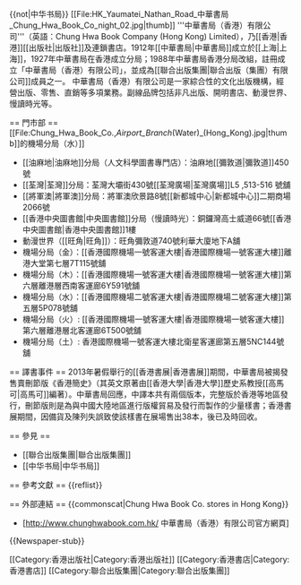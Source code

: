 {{not|中华书局}}
[[File:HK_Yaumatei_Nathan_Road_中華書局_Chung_Hwa_Book_Co_night_02.jpg|thumb]]
'''中華書局（香港）有限公司'''（英語：Chung Hwa Book Company (Hong Kong) Limited），乃[[香港|香港]][[出版社|出版社]]及連鎖書店。1912年[[中華書局|中華書局]]成立於[[上海|上海]]，1927年中華書局在香港成立分局；1988年中華書局香港分局改組，註冊成立「中華書局（香港）有限公司」，並成為[[聯合出版集團|聯合出版（集團）有限公司]]成員之一。
中華書局（香港）有限公司是一家綜合性的文化出版機構，經營出版、零售、直銷等多項業務。副線品牌包括非凡出版、開明書店、動漫世界、慢讀時光等。

== 門市部 ==
[[File:Chung_Hwa_Book_Co.,_Airport_Branch_(Water)_(Hong_Kong).jpg|thumb]]的機場分局（水）]]
* [[油麻地|油麻地]]分局（人文科學圖書專門店）：油麻地[[彌敦道|彌敦道]]450號
* [[荃灣|荃灣]]分局：荃灣大壩街430號[[荃灣廣場|荃灣廣場]]L5 ,513-516 號舖
* [[將軍澳|將軍澳]]分局：將軍澳欣景路8號[[新都城中心|新都城中心]]二期商場2066號
* [[香港中央圖書館|中央圖書館]]分局（慢讀時光）：銅鑼灣高士威道66號[[香港中央圖書館|香港中央圖書館]]1樓
* 動漫世界（[[旺角|旺角]]）：旺角彌敦道740號利華大廈地下A舖
* 機場分局（金）：[[香港國際機場一號客運大樓|香港國際機場一號客運大樓]]離港大堂第七層7T115號舖
* 機場分局（木）：[[香港國際機場一號客運大樓|香港國際機場一號客運大樓]]第六層離港層西南客運廊6Y591號舖
* 機場分局（水）：[[香港國際機場二號客運大樓|香港國際機場二號客運大樓]]第五層5P078號舖
* 機場分局（火）: [[香港國際機場一號客運大樓|香港國際機場一號客運大樓]]第六層離港層北客運廊6T500號舖
* 機場分局（土）: 香港國際機場一號客運大樓北衛星客運廊第五層5NC144號舖

== 譯書事件 ==
2013年暑假舉行的[[香港書展|香港書展]]期間，中華書局被揭發售賣刪節版《香港簡史》（其英文原著由[[香港大學|香港大學]]歷史系教授[[高馬可|高馬可]]編著）。中華書局回應，中譯本共有兩個版本，完整版於香港等地區發行，刪節版則是為與中國大陸地區進行版權貿易及發行而製作的少量樣書；香港書展期間，因備貨及陳列失誤致使該樣書在展場售出38本，後已及時回收。

== 參見 ==
* [[聯合出版集團|聯合出版集團]]
* [[中华书局|中华书局]]

== 參考文獻 ==
{{reflist}}

== 外部連結 ==
{{commonscat|Chung Hwa Book Co. stores in Hong Kong}}
* [http://www.chunghwabook.com.hk/ 中華書局（香港）有限公司官方網頁]

{{Newspaper-stub}}

[[Category:香港出版社|Category:香港出版社]]
[[Category:香港書店|Category:香港書店]]
[[Category:聯合出版集團|Category:聯合出版集團]]